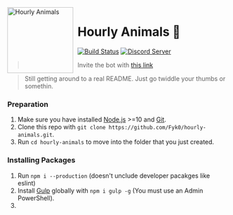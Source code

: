<img width="150" height="150" align="left" style="float: left; margin: 0 10px 0 0;" alt="Hourly Animals" src="https://i.imgur.com/0T8Srkt.jpg">  

# Hourly Animals 🦊
[![Build Status](https://travis-ci.com/Fyk0/hourly-animals.svg?branch=master)](https://travis-ci.com/Fyk0/hourly-animals)
[![Discord Server](https://discordapp.com/api/guilds/582017645965213696/embed.png)](https://discord.gg/vAX9d9E)

> Invite the bot with [this link](https://discordapp.com/api/oauth2/authorize?client_id=582018558759010314&permissions=116800&scope=bot)

> Still getting around to a real README. Just go twiddle your thumbs or somethin.


### Preparation

1. Make sure you have installed [Node.js](https://nodejs.org/en/) >=10 and [Git](https://git-scm.com/).
2. Clone this repo with `git clone https://github.com/Fyk0/hourly-animals.git`.
3. Run `cd hourly-animals` to move into the folder that you just created.

### Installing Packages

1. Run `npm i --production` (doesn't unclude developer pacakges like eslint)
2. Install [Gulp](https://www.npmjs.com/package/gulp) globally with `npm i gulp -g` (You must use an Admin PowerShell).
3. 


